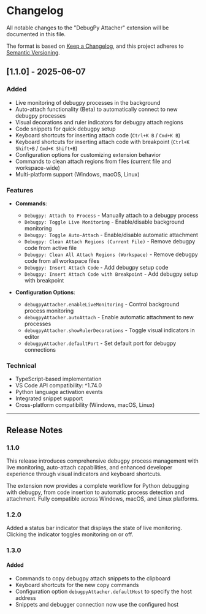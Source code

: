 # Changelog

All notable changes to the "DebugPy Attacher" extension will be documented in this file.

The format is based on [Keep a Changelog](https://keepachangelog.com/en/1.0.0/),
and this project adheres to [Semantic Versioning](https://semver.org/spec/v2.0.0.html).

## [1.1.0] - 2025-06-07

### Added
- Live monitoring of debugpy processes in the background
- Auto-attach functionality (Beta) to automatically connect to new debugpy processes
- Visual decorations and ruler indicators for debugpy attach regions
- Code snippets for quick debugpy setup
- Keyboard shortcuts for inserting attach code (`Ctrl+K B` / `Cmd+K B`)
- Keyboard shortcuts for inserting attach code with breakpoint (`Ctrl+K Shift+B` / `Cmd+K Shift+B`)
- Configuration options for customizing extension behavior
- Commands to clean attach regions from files (current file and workspace-wide)
- Multi-platform support (Windows, macOS, Linux)

### Features
- **Commands**:
  - `Debugpy: Attach to Process` - Manually attach to a debugpy process
  - `Debugpy: Toggle Live Monitoring` - Enable/disable background monitoring
  - `Debugpy: Toggle Auto-Attach` - Enable/disable automatic attachment
  - `Debugpy: Clean Attach Regions (Current File)` - Remove debugpy code from active file
  - `Debugpy: Clean All Attach Regions (Workspace)` - Remove debugpy code from all workspace files
  - `Debugpy: Insert Attach Code` - Add debugpy setup code
  - `Debugpy: Insert Attach Code with Breakpoint` - Add debugpy setup with breakpoint

- **Configuration Options**:
  - `debugpyAttacher.enableLiveMonitoring` - Control background process monitoring
  - `debugpyAttacher.autoAttach` - Enable automatic attachment to new processes
  - `debugpyAttacher.showRulerDecorations` - Toggle visual indicators in editor
  - `debugpyAttacher.defaultPort` - Set default port for debugpy connections

### Technical
- TypeScript-based implementation
- VS Code API compatibility: ^1.74.0
- Python language activation events
- Integrated snippet support
- Cross-platform compatibility (Windows, macOS, Linux)

---

## Release Notes

### 1.1.0
This release introduces comprehensive debugpy process management with live monitoring, auto-attach capabilities, and enhanced developer experience through visual indicators and keyboard shortcuts.

The extension now provides a complete workflow for Python debugging with debugpy, from code insertion to automatic process detection and attachment. Fully compatible across Windows, macOS, and Linux platforms.

### 1.2.0
Added a status bar indicator that displays the state of live monitoring. Clicking the indicator toggles monitoring on or off.

### 1.3.0
#### Added
- Commands to copy debugpy attach snippets to the clipboard
- Keyboard shortcuts for the new copy commands
- Configuration option `debugpyAttacher.defaultHost` to specify the host address
- Snippets and debugger connection now use the configured host
